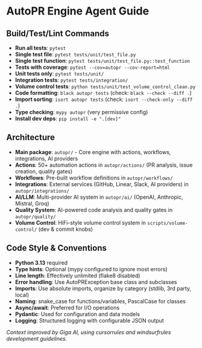 # AutoPR Engine Agent Guide

## Build/Test/Lint Commands
- **Run all tests**: `pytest`
- **Single test file**: `pytest tests/unit/test_file.py`
- **Single test function**: `pytest tests/unit/test_file.py::test_function`
- **Tests with coverage**: `pytest --cov=autopr --cov-report=html`
- **Unit tests only**: `pytest tests/unit/`
- **Integration tests**: `pytest tests/integration/`
- **Volume control tests**: `python tests/unit/test_volume_control_clean.py`
- **Code formatting**: `black autopr tests` (check: `black --check --diff .`)
- **Import sorting**: `isort autopr tests` (check: `isort --check-only --diff .`)
- **Type checking**: `mypy autopr` (very permissive config)
- **Install dev deps**: `pip install -e ".[dev]"`

## Architecture
- **Main package**: `autopr/` - Core engine with actions, workflows, integrations, AI providers
- **Actions**: 50+ automation actions in `autopr/actions/` (PR analysis, issue creation, quality gates)
- **Workflows**: Pre-built workflow definitions in `autopr/workflows/`
- **Integrations**: External services (GitHub, Linear, Slack, AI providers) in `autopr/integrations/`
- **AI/LLM**: Multi-provider AI system in `autopr/ai/` (OpenAI, Anthropic, Mistral, Groq)
- **Quality System**: AI-powered code analysis and quality gates in `autopr/quality/`
- **Volume Control**: HiFi-style volume control system in `scripts/volume-control/` (dev & commit knobs)

## Code Style & Conventions
- **Python 3.13** required
- **Type hints**: Optional (mypy configured to ignore most errors)
- **Line length**: Effectively unlimited (flake8 disabled)
- **Error handling**: Use AutoPRException base class and subclasses
- **Imports**: Use absolute imports, organize by category (stdlib, 3rd party, local)
- **Naming**: snake_case for functions/variables, PascalCase for classes
- **Async/await**: Preferred for I/O operations
- **Pydantic**: Used for configuration and data models
- **Logging**: Structured logging with configurable JSON output

*Context improved by Giga AI, using cursorrules and windsurfrules development guidelines.*
